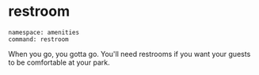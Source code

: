 # restroom

```
namespace: amenities
command: restroom
```

When you go, you gotta go. You'll need restrooms if you want your guests to be comfortable at your park.
